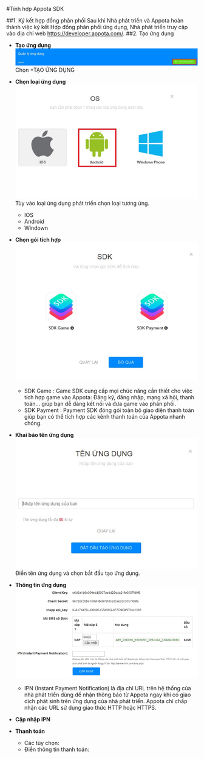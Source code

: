 #Tính hợp Appota SDK


##1. Ký kết hợp đồng phân phối
Sau khi Nhà phát triển và Appota hoàn thành việc ký kết Hợp đồng phân phối ứng dụng, Nhà phát triển truy cập vào địa chỉ web https://developer.appota.com/.
##2. Tạo ứng dụng
- **Tạo ứng dụng**
![](https://raw.githubusercontent.com/ngocchuan/AppotaSDK4/master/Image/1.jpg)Chọn +TẠO ỨNG DỤNG
- **Chọn loại ứng dụng**
![](https://raw.githubusercontent.com/ngocchuan/AppotaSDK4/master/Image/2.jpg)
Tùy vào loại ứng dụng phát triển chọn loại tương ứng.
	- IOS
	- Android
	- Windown
- **Chọn gói tích hợp**
![](https://raw.githubusercontent.com/ngocchuan/AppotaSDK4/master/Image/3.jpg)
	- SDK Game : Game SDK cung cấp mọi chức năng cần thiết cho việc tích hợp game vào Appota: Đăng ký, đăng nhập, mạng xã hội, thanh toán... giúp bạn dễ dàng kết nối và đưa game vào phân phối.
	- SDK Payment : Payment SDK đóng gói toàn bộ giao diện thanh toán giúp bạn có thể tích hợp các kênh thanh toán của Appota nhanh chóng. 
- **Khai báo tên ứng dụng**
![](https://raw.githubusercontent.com/ngocchuan/AppotaSDK4/master/Image/4.jpg)
Điền tên ứng dụng và chọn bắt đầu tạo ứng dụng.
- **Thông tin ứng dụng**
![](https://raw.githubusercontent.com/ngocchuan/AppotaSDK4/master/Image/5.jpg)
	- IPN (Instant Payment Notification) là địa chỉ URL trên hệ thống của nhà phát triển dùng để nhận thông báo từ Appota ngay khi có giao dịch phát sinh trên ứng dụng của nhà phát triển. Appota chỉ chấp nhận các URL sử dụng giao thức HTTP hoặc HTTPS.
- **Cập nhập IPN**

- **Thanh toán**
	- Các tùy chọn: 
	- Điền thông tin thanh toán: 
 